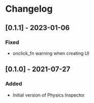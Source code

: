 # Changelog

## [0.1.1] - 2023-01-06
### Fixed
- onclick_fn warning when creating UI

## [0.1.0] - 2021-07-27

### Added
- Initial version of Physics Inspector
